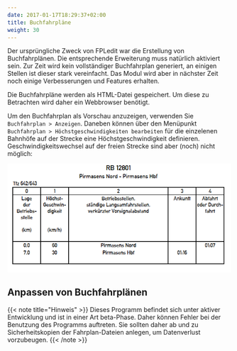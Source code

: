 ```yaml
---
date: 2017-01-17T18:29:37+02:00
title: Buchfahrpläne
weight: 30
---
```


Der ursprüngliche Zweck von FPLedit war die Erstellung von Buchfahrplänen. Die entsprechende Erweiterung muss natürlich aktiviert sein. Zur Zeit wird kein vollständiger Buchfahrplan generiert, an einigen Stellen ist dieser stark vereinfacht. Das Modul wird aber in nächster Zeit noch einige Verbesserungen und Features erhalten.

Die Buchfahrpläne werden als HTML-Datei gespeichert. Um diese zu Betrachten wird daher ein Webbrowser benötigt.

Um den Buchfahrplan als Vorschau anzuzeigen, verwenden Sie `Buchfahrplan > Anzeigen`. Daneben können über den Menüpunkt `Buchfahrplan > Höchstgeschwindigkeiten bearbeiten` für die einzelenen Bahnhöfe auf der Strecke eine Höchstgeschwindigkeit definieren. Geschwindigkeitswechsel auf der freien Strecke sind aber (noch) nicht möglich:

![Beispielhafter Buchfahrplan. Im Gegensatz zum Vorbild fehlen aber mehrere Geschwindigkeitswechsel auf der freien Strecke](buchfahrplan.png)

## Anpassen von Buchfahrplänen

{{< note title="Hinweis" >}}
Dieses Programm befindet sich unter aktiver Entwicklung und ist in einer Art beta-Phase. Daher können Fehler bei der Benutzung des Programms auftreten. Sie sollten daher ab und zu Sicherheitskopien der Fahrplan-Dateien anlegen, um Datenverlust vorzubeugen.
{{< /note >}}
